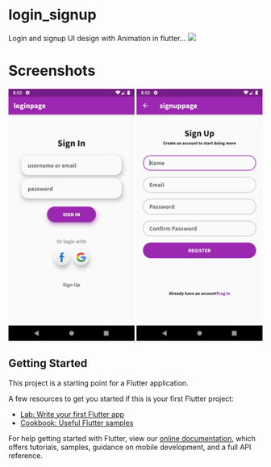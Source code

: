 # login_signup

Login and signup UI design with Animation in flutter...
<img src="https://github.com/rahamanar/flutter_login_signup/blob/master/Assets/login_signup.gif" height="500em" style="max-width:100%;">
# Screenshots 

<img src="https://github.com/rahamanar/flutter_login_signup/blob/master/Assets/Screenshot_1.png" height="500em" style="max-width:100%;">

<img src="https://github.com/rahamanar/flutter_login_signup/blob/master/Assets/Screenshot_2.png" height="500em" style="max-width:100%;">

## Getting Started

This project is a starting point for a Flutter application.

A few resources to get you started if this is your first Flutter project:

- [Lab: Write your first Flutter app](https://flutter.dev/docs/get-started/codelab)
- [Cookbook: Useful Flutter samples](https://flutter.dev/docs/cookbook)

For help getting started with Flutter, view our
[online documentation](https://flutter.dev/docs), which offers tutorials,
samples, guidance on mobile development, and a full API reference.
